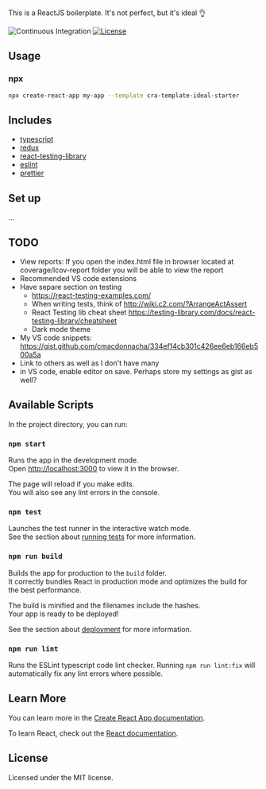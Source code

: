 This is a ReactJS boilerplate. It's not perfect, but it's ideal 👌

<!-- prettier-ignore-start -->
![Continuous Integration](https://github.com/cmacdonnacha/react-boilerplate/workflows/Continuous%20Integration/badge.svg)
[![License](https://img.shields.io/npm/l/cra-template-ideal-starter.svg)](https://github.com/cmacdonnacha/cra-template-ideal-starter/blob/master/LICENSE)
<!-- prettier-ignore-end -->

## Usage

### npx

```sh
npx create-react-app my-app --template cra-template-ideal-starter
```

## Includes

- [typescript][typescript]
- [redux][redux]
- [react-testing-library][react-testing-library]
- [eslint][eslint]
- [prettier][prettier]

## Set up

...

## TODO

- View reports: If you open the index.html file in browser located at coverage/lcov-report folder you will be able to view the report
- Recommended VS code extensions
- Have separe section on testing
  - https://react-testing-examples.com/
  - When writing tests, think of http://wiki.c2.com/?ArrangeActAssert
  - React Testing lib cheat sheet https://testing-library.com/docs/react-testing-library/cheatsheet
  - Dark mode theme
- My VS code snippets: https://gist.github.com/cmacdonnacha/334ef14cb301c426ee6eb166eb500a5a
- Link to others as well as I don't have many
- in VS code, enable editor on save. Perhaps store my settings as gist as well?

## Available Scripts

In the project directory, you can run:

### `npm start`

Runs the app in the development mode.<br />
Open [http://localhost:3000](http://localhost:3000) to view it in the browser.

The page will reload if you make edits.<br />
You will also see any lint errors in the console.

### `npm test`

Launches the test runner in the interactive watch mode.<br />
See the section about [running tests](https://facebook.github.io/create-react-app/docs/running-tests) for more information.

### `npm run build`

Builds the app for production to the `build` folder.<br />
It correctly bundles React in production mode and optimizes the build for the best performance.

The build is minified and the filenames include the hashes.<br />
Your app is ready to be deployed!

See the section about [deployment](https://facebook.github.io/create-react-app/docs/deployment) for more information.

### `npm run lint`

Runs the ESLint typescript code lint checker. Running `npm run lint:fix` will automatically fix any lint errors where possible.

## Learn More

You can learn more in the [Create React App documentation](https://facebook.github.io/create-react-app/docs/getting-started).

To learn React, check out the [React documentation](https://reactjs.org/).

## License

Licensed under the MIT license.

<!-- prettier-ignore-start -->
[npm]: https://www.npmjs.com/
[node]: https://nodejs.org
[continuous-integration-badge]: https://github.com/cmacdonnacha/react-boilerplate/workflows/Continuous%20Integration/badge.svg
[package]: https://www.npmjs.com/package/cra-template-ideal-starter
[license-badge]: https://img.shields.io/npm/l/cmacdonnacha/cra-template-ideal-starter.svg?style=flat-square
[license]: https://github.com/cmacdonnacha/cra-template-ideal-starter/blob/master/LICENSE
[typescript]: https://github.com/microsoft/TypeScript
[redux]: https://github.com/reduxjs
[react-testing-library]: https://testing-library.com/docs/react-testing-library/intro
[github-watch-badge]: https://img.shields.io/github/watchers/cmacdonnacha/cra-template-ideal-starter.svg?style=social
[github-watch]: https://github.com/cmacdonnacha/cra-template-ideal-starter/watchers
[github-star-badge]: https://img.shields.io/github/stars/cmacdonnacha/cra-template-ideal-starter.svg?style=social
[github-star]: https://github.com/cmacdonnacha/cra-template-ideal-starter/stargazers
[cra]: https://github.com/facebook/create-react-app
[axios]: https://github.com/axios/axios
[eslint]: https://eslint.org/
[prettier]: https://prettier.io/docs/en/index.html
<!-- prettier-ignore-end -->
